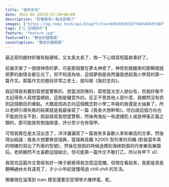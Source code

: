 ```yaml
---
title: "我的志向"
date: 2021-04-20T23:57:39+08:00
description: "好像是有一點太舒服了"
images: ["https://og.tomy.tech/api/blog?title=%E6%88%91%E7%9A%84%E5%BF%97%E5%90%91"]
tags: ["🧩 記憶碎片"]
feature: "feature.jpg"
featureAlt: "聲音的建築展"
coverCaption: "聲音的建築展"
---
```


最近寫的題材好像有點硬核，又太臭太長了，換一下心情寫短篇故事好了。

前幾天做了一個很神奇的夢，可是那個實在夢太神奇了，神奇到我醒來的那瞬間就把夢的劇情全都忘光了。但不知道為啥，這個夢倒是突然讓我想起我小學寫的第一篇作文。那篇作文的題目非常之老土，就叫做《我的志向》。

我記得我有聽到寫想當警察的、想當消防隊的，寫想當太空人貌似有，但我好像不太記得有人寫想當總統，這倒是蠻意外的。反正不管其他人寫什麼，我顯然沒有抓到這個題目的重點。大概是因為志向這個概念對小學二年級的我還是太抽象了，所以老師引導失敗的結果就是我最後寫了一篇《我長大想幹嘛》。坦白說這個方向也不能說完全不對，假設我寫我想當警察，然後再鬼扯一些逮捕犯人或是伸張正義之類的，那可能就有勉強擦邊，評分至少也有個甲。

可惜我實在是太沒出息了，洋洋灑灑寫了一篇我有多喜歡火車和樂高的文章，然後得出結論：我長大想要移民瑞典，當瑞典高鐵 X2000 型列車的司機 (對我當年真的明確的寫出了列車的型號)，然後在放假的時候過橋到海峽對面的丹麥樂高樂園玩。老師顯然不太喜歡這個組合，但可能第一篇作文不敢打乙，所以有甲下 xD

我寫完這篇作文曾經有好一陣子都覺得我怎麼這麼爛。但現在看起來，我那是真是~~聰明過分~~太有遠見了，才小小年紀就懂得過 chill chill 的生活。

哪像現在淪落到 train 模型還要忍受理學大樓停電，乾。
